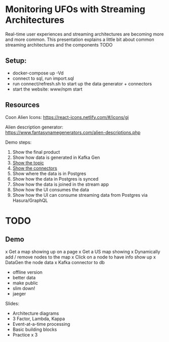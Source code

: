 # Monitoring UFOs with Streaming Architectures

Real-time user experiences and streaming architectures are becoming more and more common. This presentation explains a little bit about common streaming architectures and the components
TODO

## Setup:

- docker-compose up -Vd
- connect to sql, run import.sql
- run connect/refresh.sh to start up the data generator + connectors
- start the website: www/npm start

## Resources

Coon Alien Icons:
https://react-icons.netlify.com/#/icons/gi

Alien description generator:
https://www.fantasynamegenerators.com/alien-descriptions.php

Demo steps:

1. Show the final product
2. Show how data is generated in Kafka Gen
3. [Show the topic](http://localhost:8000/#/cluster/default/topic/n/sightings/)
4. [Show the connectors](http://localhost:8003/#/cluster/kafka-connect-1/connector/datagen-sightings)
5. Show where the data is in Postgres
6. Show how the data in Postgres is synced
7. Show how the data is joined in the stream app
8. Show how the UI consumes the data
9. Show how the UI can consume streaming data from Postgres via Hasura/GraphQL

# TODO

## Demo

x Get a map showing up on a page
x Get a US map showing
x Dynamically add / remove nodes to the map
x Click on a node to have info show up
x DataGen the node data
x Kafka connector to db

- offline version
- better data
- make public
- slim down!
- jaeger

Slides:

- Architecture diagrams
- 3 Factor, Lambda, Kappa
- Event-at-a-time processing
- Basic building blocks
- Practice x 3

